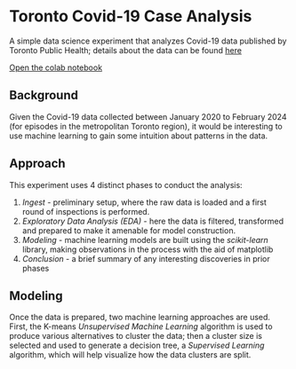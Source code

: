 # Toronto Covid-19 Case Analysis

A simple data science experiment that analyzes Covid-19 data published by Toronto Public Health; details about the data can be found [here](https://open.toronto.ca/dataset/covid-19-cases-in-toronto/)

[Open the colab notebook](https://colab.research.google.com/drive/1QOKytKSQjBsHQQBLlE5FbLAFlaH4Qseg?usp=sharing)

## Background

Given the Covid-19 data collected between January 2020 to February 2024 (for episodes in the metropolitan Toronto region), it would be interesting to use machine learning to gain some intuition about patterns in the data.

## Approach

This experiment uses 4 distinct phases to conduct the analysis:

1. *Ingest* - preliminary setup, where the raw data is loaded and a first round of inspections is performed.
2. *Exploratory Data Analysis (EDA)* - here the data is filtered, transformed and prepared to make it amenable for model construction.
3. *Modeling* - machine learning models are built using the *scikit-learn* library, making observations in the process with the aid of matplotlib
4. *Conclusion* - a brief summary of any interesting discoveries in prior phases

## Modeling

Once the data is prepared, two machine learning approaches are used. First, the K-means *Unsupervised Machine Learning* algorithm is used to produce various alternatives to cluster the data; then a cluster size is selected and used to generate a decision tree, a *Supervised Learning* algorithm, which will help visualize how the data clusters are split.
